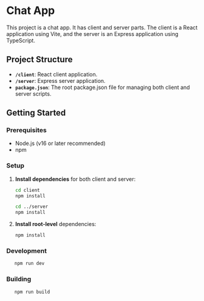 # Chat App

This project is a chat app. It has client and server parts. The client is a React application using Vite, and the server is an Express application using TypeScript.

## Project Structure

- **`/client`**: React client application.
- **`/server`**: Express server application.
- **`package.json`**: The root package.json file for managing both client and server scripts.

## Getting Started

### Prerequisites

- Node.js (v16 or later recommended)
- npm

### Setup

1. **Install dependencies** for both client and server:

   ```bash
   cd client
   npm install

   cd ../server
   npm install

   ```

2. **Install root-level** dependencies:

   ```bash
   npm install

   ```

### Development

```bash
   npm run dev

```

### Building

```bash
   npm run build

```
